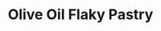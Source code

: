 ---
title: Olive Oil Flaky Pastry
tags: ["dinner", "misc"]
ingredients:
  - 1 1/2 cups flour
  - 1/2 tsp baking powder
  - 1 tsp salt
  - 1/4 cup olive oil
  - 1/2 cup lukewarm water
method:
  - Mix together flour, baking powder, and salt.
  - Add olive oil and lukewarm water, then bring the dough together—no kneading required. It should not be sticky; add more flour if needed.
  - Wrap and refrigerate for at least 30 minutes or up to overnight.
  - Roll out dough on a floured surface.
  - Place into a buttered pie dish, add your desired filling, and top with remaining pastry.
  - Brush the top with whisked egg or milk.
  - Bake at 200°C for 15 minutes, then reduce heat to 160°C and bake for another 20 minutes until golden and cooked through.
---
